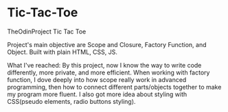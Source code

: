 # Tic-Tac-Toe
TheOdinProject Tic Tac Toe

Project's main objective are Scope and Closure, Factory Function, and Object. Built with plain HTML, CSS, JS.

What I've reached: By this project, now I know the way to write code differently, more private, and more efficient. When working with factory function, I dove deeply into how scope really work in advanced programming, then how to connect different parts/objects together to make my program more fluent. I also got more idea about styling with CSS(pseudo elements, radio buttons styling).

